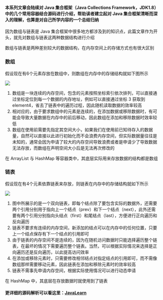 #### 本系列文章会陆续对  Java 集合框架（Java Collections Framework，JDK1.8）中的几个常用容器结合源码进行介绍，帮助读者建立起对 Java 集合框架清晰而深入的理解，也算是对自己所学内容的一个总结归纳

因为数组与链表是 Java 集合框架中很多地方都涉及到的知识点，此篇文章作为开头，就先对数组与链表这两种数据结构进行介绍

数组与链表是两种差别较大的数据结构，在内存空间上的存储方式也有很大区别

### 数组

假设现在有6个元素存放在数组中，则数组在内存中的存储结构就如下图所示

![](https://upload-images.jianshu.io/upload_images/2552605-101fece27df268ed.png?imageMogr2/auto-orient/strip%7CimageView2/2/w/1240)

1. 数组是一块连续的内存空间，包含的元素按照坐标索引依次排列，可以直接通过坐标定位到每一个数据的内存地址，例如可以直接通过坐标 3 获取到 element4，省去了链表中的遍历过程，因此随机读取数据的效率较高
2. 相对应的，由于要求数组中的元素是连续的，在添加数据或移除数据时，有可能会导致大量数据在内存中的前后移动，因此数组在添加和移除数据时效率较低
3. 数组在使用前需要先指定其空间大小，如果我们在使用前已知待存入的数据量，自然可以直接以此进行初始化而不会浪费内存空间，但实际数据量往往是未知的，通常会因为申请了较大的内存空间导致浪费或者是申请少了导致数据无法存放，而数组在声明空间大小后是无法再次修改的

在 ArrayList 与 HashMap 等容器类中，其底层实际用来存放数据的结构都是数组

### 链表

假设现在有4个元素依靠链表来存放，则链表在内存中的存储结构就如下所示

![](https://upload-images.jianshu.io/upload_images/2552605-e837d07770d9f838.png?imageMogr2/auto-orient/strip%7CimageView2/2/w/1240)

1. 图中所展示的是一个双向链表，即每个结点除了要包含实际的数据外，还需要两个引用分别用于指向上一个结点（prev）和下一个结点（next），此外还需要有两个引用分别指向头结点（first）和尾结点（last），方便进行正向遍历和反向遍历
2. 链表不要求有连续的内存空间，新添加的结点可以在内存中的任何位置，只要上一个结点保存有下一个结点的引用即可
3. 由于链表的内存空间不是连续的，因为在随机访问数据时只能选择遍历整个链表，在最坏的情况下需要遍历整个链表。当然，可以根据实际情况来选择是正向遍历还是反向遍历，以此提高访问效率
4. 在添加或移除元素时，只需要修改相邻结点对指定结点的引用即可，而不需像数组那样需要移动元素，因此链表在添加和移除元素时的效率较高
5. 链表不需事先申请内存空间，根据实际使用情况可以进行动态申请

在 HashMap 中，其底层在存放数据时就使用到了链表

#### 更详细的源码解析可以看这里：[JavaLearn](https://github.com/leavesC/JavaLearn)